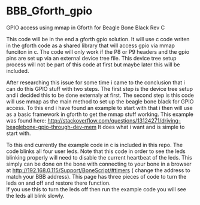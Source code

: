 BBB_Gforth_gpio
===============

GPIO access using mmap in Gforth for Beagle Bone Black Rev C

This code will be in the end a gforth gpio solution.  It will use c code writen in the gforth code 
as a shared library that will access gpio via mmap funciton in c.  The code will only work if the 
P8 or P9 headers and the gpio pins are set up via an external device tree file.  This device tree
setup process will not be part of this code at first but maybe later this will be included.

After researching this issue for some time i came to the conclusion that i can do this GPIO stuff with
two steps.  The first step is the device tree setup and i decided this to be done externaly at first.
The second step is this code will use mmap as the main method to set up the beagle bone black for 
GPIO access.  To this end i have found an example to start with that i then will use as a basic 
framework in gforth to get the mmap stuff working.  This example was found here: http://stackoverflow.com/questions/13124271/driving-beaglebone-gpio-through-dev-mem
It does what i want and is simple to start with.  

To this end currently the example code in c is included in this repo.  The code blinks all four user
leds.  Note that this code in order to see the leds blinking properly will need to disable the 
current heartbeat of the leds.  This simply can be done on the bone with connecting to your bone
in a browser at http://192.168.0.115/Support/BoneScript/#timers ( change the address to match your BBB address).
This page has three pieces of code to turn the leds on and off and restore there function.  
If you use this to turn the leds off then run the example code you will see the leds all blink slowly.
  
